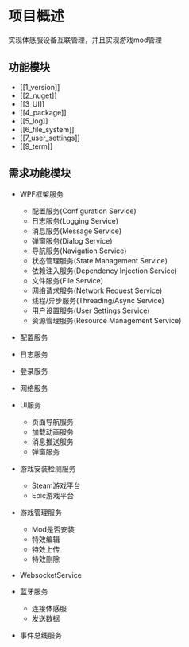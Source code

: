 # 项目概述

实现体感服设备互联管理，并且实现游戏mod管理

## 功能模块

- [[1_version]]
- [[2_nuget]]
- [[3_UI]]
- [[4_package]]
- [[5_log]]
- [[6_file_system]]
- [[7_user_settings]]
- [[9_term]]

## 需求功能模块

- WPF框架服务
  - 配置服务(Configuration Service)
  - 日志服务(Logging Service)
  - 消息服务(Message Service)
  - 弹窗服务(Dialog Service)
  - 导航服务(Navigation Service)
  - 状态管理服务(State Management Service)
  - 依赖注入服务(Dependency Injection Service)
  - 文件服务(File Service)
  - 网络请求服务(Network Request Service)
  - 线程/异步服务(Threading/Async Service)
  - 用户设置服务(User Settings Service)
  - 资源管理服务(Resource Management Service)

- 配置服务
- 日志服务
- 登录服务
- 网络服务
- UI服务
  - 页面导航服务
  - 加载动画服务
  - 消息推送服务
  - 弹窗服务
- 游戏安装检测服务
  - Steam游戏平台
  - Epic游戏平台
- 游戏管理服务
  - Mod是否安装
  - 特效编辑
  - 特效上传
  - 特效删除
- WebsocketService
- 蓝牙服务
  - 连接体感服
  - 发送数据
- 事件总线服务
